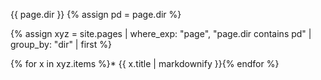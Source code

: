 
{{ page.dir }}
{% assign pd = page.dir %}

{% assign xyz = site.pages | where_exp: "page", "page.dir contains pd" | group_by: "dir" | first %}

{% for x in xyz.items %}* {{ x.title | markdownify }}{% endfor %}